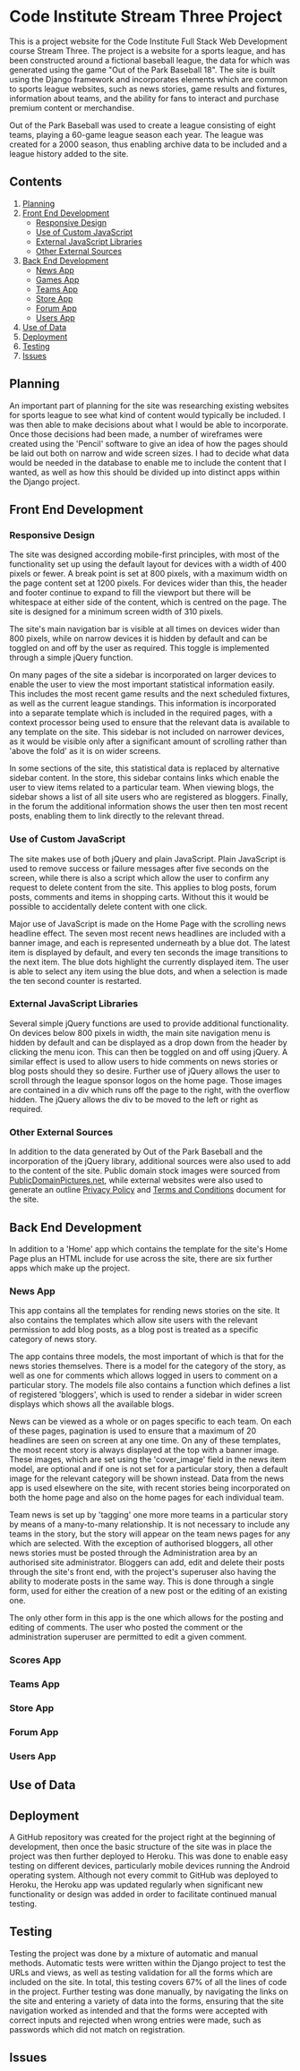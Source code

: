 # Code Institute Stream Three Project

This is a project website for the Code Institute Full Stack Web Development course Stream Three. The project is a
website for a sports league, and has been constructed around a fictional baseball league, the data for which was
generated using the game "Out of the Park Baseball 18". The site is built using the Django framework and incorporates
elements which are common to sports league websites, such as news stories, game results and fixtures, information about
teams, and the ability for fans to interact and purchase premium content or merchandise.

Out of the Park Baseball was used to create a league consisting of eight teams, playing a 60-game league season each
year. The league was created for a 2000 season, thus enabling archive data to be included and a league history added to
the site.

## Contents
1. [Planning](#planning)
2. [Front End Development](#front-end-development)
	* [Responsive Design](#responsive-design)
	* [Use of Custom JavaScript](#use-of-custom-javascript)
	* [External JavaScript Libraries](#external-javascript-libraries)
	* [Other External Sources](#other-external-sources)
3. [Back End Development](#back-end-development)
	* [News App](#news-app)
	* [Games App](#games-app)
	* [Teams App](#teams-app)
	* [Store App](#store-app)
	* [Forum App](#forum-app)
	* [Users App](#users-app)
4. [Use of Data](#use-of-data)
5. [Deployment](#deployment)
6. [Testing](#testing)
7. [Issues](#issues)

## Planning

An important part of planning for the site was researching existing websites for sports league to see what kind of
content would typically be included. I was then able to make decisions about what I would be able to incorporate. Once
those decisions had been made, a number of wireframes were created using the 'Pencil' software to give an idea of how
the pages should be laid out both on narrow and wide screen sizes. I had to decide what data would be needed in the
database to enable me to include the content that I wanted, as well as how this should be divided up into distinct apps
within the Django project.

## Front End Development

### Responsive Design

The site was designed according mobile-first principles, with most of the functionality set up using the default layout
for devices with a width of 400 pixels or fewer. A break point is set at 800 pixels, with a maximum width on the page
content set at 1200 pixels. For devices wider than this, the header and footer continue to expand to fill the viewport
but there will be whitespace at either side of the content, which is centred on the page. The site is designed
  for a minimum screen width of 310 pixels.

The site's main navigation bar is visible at all times on devices wider than 800 pixels, while on narrow devices it is
hidden by default and can be toggled on and off by the user as required. This toggle is implemented through a simple
jQuery function.

On many pages of the site a sidebar is incorporated on larger devices to enable the user to view the most important
statistical information easily. This includes the most recent game results and the next scheduled fixtures, as well as
the current league standings. This information is incorporated into a separate template which is included in the
required pages, with a context processor being used to ensure that the relevant data is available to any template on the
 site. This sidebar is not included on narrower devices, as it would be visible only after a significant amount of
 scrolling rather than 'above the fold' as it is on wider screens.

In some sections of the site, this statistical data is replaced by alternative sidebar content. In the store, this
sidebar contains links which enable the user to view items related to a particular team. When viewing blogs, the sidebar
 shows a list of all site users who are registered as bloggers. Finally, in the forum the additional information shows
 the user then ten most recent posts, enabling them to link directly to the relevant thread.

### Use of Custom JavaScript

The site makes use of both jQuery and plain JavaScript. Plain JavaScript is used to remove success or failure messages
after five seconds on the screen, while there is also a script which allow the user to confirm any request to delete
content from the site. This applies to blog posts, forum posts, comments and items in shopping carts. Without this it
would be possible to accidentally delete content with one click.

Major use of JavaScript is made on the Home Page with the scrolling news headline effect. The seven most recent
news headlines are included with a banner image, and each is represented underneath by a blue dot. The latest item is
displayed by default, and every ten seconds the image transitions to the next item. The blue dots highlight the
currently displayed item. The user is able to select any item using the blue dots, and when a selection is made the ten
second counter is restarted.

### External JavaScript Libraries

Several simple jQuery functions are used to provide additional functionality. On devices below 800 pixels in width, the
main site navigation menu is hidden by default and can be displayed as a drop down from the header by clicking the menu
icon. This can then be toggled on and off using jQuery. A similar effect is used to allow users to hide comments on news
 stories or blog posts should they so desire. Further use of jQuery allows the user to scroll through the league sponsor
  logos on the home page. Those images are contained in a div which runs off  the page to the right, with the overflow
  hidden. The jQuery allows the div to be moved to the left or right as required.

### Other External Sources

In addition to the data generated by Out of the Park Baseball and the incorporation of the jQuery library, additional
sources were also used to add to the content of the site. Public domain stock images were sourced from
[PublicDomainPictures.net](http://www.publicdomainpictures.net), while external websites were also used to generate an
outline [Privacy Policy](https://privacypolicytemplate.net/) and [Terms and Conditions](https://termsandconditionsgenerator.com/) document for the site.

## Back End Development

In addition to a 'Home' app which contains the template for the site's Home Page plus an HTML include for use across the
 site, there are six further apps which make up the project.

### News App

This app contains all the templates for rending news stories on the site. It also contains the templates which allow
site users with the relevant permission to add blog posts, as a blog post is treated as a specific category of news
story.

The app contains three models, the most important of which is that for the news stories themselves. There is a model for
 the category of the story, as well as one for comments which allows logged in users to comment on a particular story.
 The models file also contains a function which defines a list of registered 'bloggers', which is used to render a
 sidebar in wider screen displays which shows all the available blogs.

News can be viewed as a whole or on pages specific to each team. On each of these pages, pagination is used to
ensure that a maximum of 20 headlines are seen on screen at any one time. On any of these templates, the most recent
story is always displayed at the top with a banner image. These images, which are set using the 'cover_image' field in
the news item model, are optional and if one is not set for a particular story, then a default image for the relevant
category will be shown instead. Data from the news app is used elsewhere on the site, with recent stories being
incorporated on both the home page and also on the home pages for each individual team.

Team news is set up by 'tagging' one more more teams in a particular story by means of a many-to-many relationship. It
is not necessary to include any teams in the story, but the story will appear on the team news pages for any which are
selected. With the exception of authorised bloggers, all other news stories must be posted through the Administration
area by an authorised site administrator. Bloggers can add, edit and delete their posts through the site's front end,
with the project's superuser also having the ability to moderate posts in the same way. This is done through a single
form, used for either the creation of a new post or the editing of an existing one.

The only other form in this app is the one which allows for the posting and editing of comments. The user who posted the
 comment or the administration superuser are permitted to edit a given comment.

### Scores App

### Teams App

### Store App

### Forum App

### Users App

## Use of Data

## Deployment

A GitHub repository was created for the project right at the beginning of development, then once the basic structure of
 the site was in place the project was then further deployed to Heroku. This was done to enable easy testing on
 different devices, particularly mobile devices running the Android operating system. Although not every commit to
 GitHub was deployed to Heroku, the Heroku app was updated regularly when significant new functionality or design was
 added in order to facilitate continued manual testing.

## Testing

Testing the project was done by a mixture of automatic and manual methods. Automatic tests were written within the
Django project to test the URLs and views, as well as testing validation for all the forms which are included on the
site. In total, this testing covers 67% of all the lines of code in the project. Further testing was done manually, by
navigating the links on the site and entering a variety of data into the forms, ensuring that the site navigation worked
 as intended and that the forms were accepted with correct inputs and rejected when wrong entries were made, such as
 passwords which did not match on registration.

## Issues